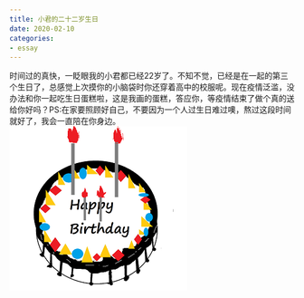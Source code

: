 ```yaml
---
title: 小君的二十二岁生日
date: 2020-02-10
categories:
- essay
---
```

时间过的真快，一眨眼我的小君都已经22岁了。不知不觉，已经是在一起的第三个生日了，总感觉上次摸你的小脑袋时你还穿着高中的校服呢。现在疫情泛滥，没办法和你一起吃生日蛋糕啦，这是我画的蛋糕，答应你，等疫情结束了做个真的送给你好吗？PS:在家要照顾好自己，不要因为一个人过生日难过噢，熬过这段时间就好了，我会一直陪在你身边。
![蛋糕](./img/微信图片_20200210205545.png)